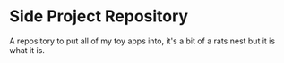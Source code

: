 # Side Project Repository

A repository to put all of my toy apps into, it's a bit of a rats nest but it is what it is.

